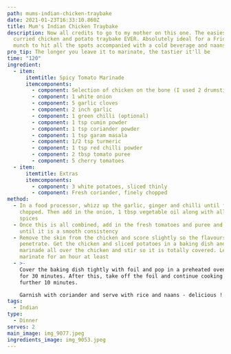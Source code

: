 ```yaml
---
path: mums-indian-chicken-traybake
date: 2021-01-23T16:33:10.860Z
title: Mum's Indian Chicken Traybake
description: Now all credits to go to my mother on this one. The easiest spicy
  curried chicken and potato traybake EVER. Absolutely ideal for a Friday night
  munch to hit all the spots accompanied with a cold beverage and naans
pro_tip: The longer you leave it to marinate, the tastier it'll be
time: "120"
ingredient:
  - item:
      itemtitle: Spicy Tomato Marinade
      itemcomponents:
        - component: Selection of chicken on the bone (I used 2 drumsticks and 2 thighs)
        - component: 1 white onion
        - component: 5 garlic cloves
        - component: 2 inch garlic
        - component: 1 green chilli (optional)
        - component: 1 tsp cumin powder
        - component: 1 tsp coriander powder
        - component: 1 tsp garam masala
        - component: 1/2 tsp turmeric
        - component: 1 tsp red chilli powder
        - component: 2 tbsp tomato puree
        - component: 5 cherry tomatoes
  - item:
      itemtitle: Extras
      itemcomponents:
        - component: 3 white potatoes, sliced thinly
        - component: Fresh coriander, finely chopped
method:
  - In a food processor, whizz up the garlic, ginger and chilli until finely
    chopped. Then add in the onion, 1 tbsp vegetable oil along with all the dry
    spices
  - Once this is all combined, add in the fresh tomatoes and puree and pulse
    until it is a smooth consistency
  - Remove the skin from the chicken and score slightly so the flavours can
    penetrate. Get the chicken and sliced potatoes in a baking dish and pour the
    marinade all over the chicken and stir so it is totally covered. Leave to
    marinate for an hour at least
  - >-
    Cover the baking dish tightly with foil and pop in a preheated oven at 180C
    for 30 minutes. After this, take off the foil and continue cooking for a
    further 10 minutes.

    Garnish with coriander and serve with rice and naans - delicious !
tags:
  - Indian
type:
  - Dinner
serves: 2
main_image: img_9077.jpeg
ingredients_image: img_9053.jpeg
---
```

